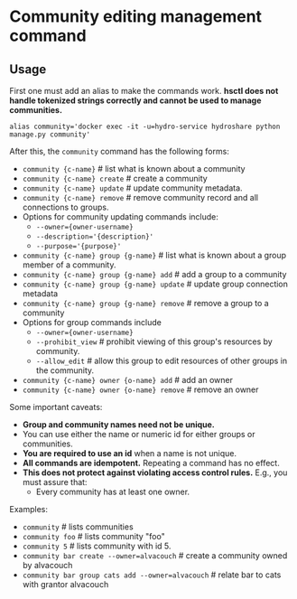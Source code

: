 # Community editing management command

## Usage

First one must add an alias to make the commands work. **hsctl does not handle tokenized strings correctly and cannot be used to manage communities.** 

```
alias community='docker exec -it -u=hydro-service hydroshare python manage.py community'
```
After this, the `community` command has the following forms: 

* `community {c-name}`  # list what is known about a community 
* `community {c-name} create`  # create a community
* `community {c-name} update`  # update community metadata. 
* `community {c-name} remove`  # remove community record and all connections to groups. 
* Options for community updating commands include:  
    * `--owner={owner-username}`
    * `--description='{description}'`
    * `--purpose='{purpose}'`
* `community {c-name} group {g-name}`  # list what is known about a group member of a community.
* `community {c-name} group {g-name} add`  # add a group to a community 
* `community {c-name} group {g-name} update`  # update group connection metadata 
* `community {c-name} group {g-name} remove`  # remove a group to a community 
* Options for group commands include
    * `--owner={owner-username}`
    * `--prohibit_view`  # prohibit viewing of this group's resources by community. 
    * `--allow_edit`  # allow this group to edit resources of other groups in the community. 
* `community {c-name} owner {o-name} add`  # add an owner
* `community {c-name} owner {o-name} remove`  # remove an owner 

Some important caveats: 

* **Group and community names need not be unique.**
* You can use either the name or numeric id for either groups or communities. 
* **You are required to use an id** when a name is not unique. 
* **All commands are idempotent.** Repeating a command has no effect. 
* **This does not protect against violating access control rules.** E.g., you must assure that: 
    * Every community has at least one owner. 

Examples: 

* `community`  # lists communities 
* `community foo`  # lists community "foo"
* `community 5`    # lists community with id 5. 
* `community bar create --owner=alvacouch`  # create a community owned by alvacouch
* `community bar group cats add --owner=alvacouch`  # relate bar to cats with grantor alvacouch
